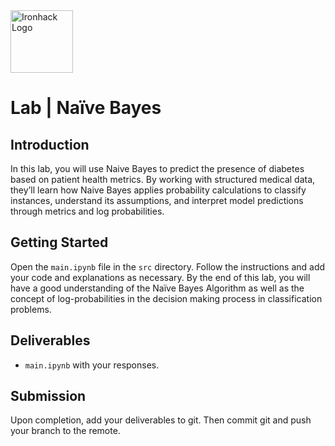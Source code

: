 <img src="https://bit.ly/2VnXWr2" alt="Ironhack Logo" width="100"/>

# Lab | Naïve Bayes


## Introduction

In this lab, you will use Naive Bayes to predict the presence of diabetes based on patient health metrics. By working with structured medical data, they’ll learn how Naive Bayes applies probability calculations to classify instances, understand its assumptions, and interpret model predictions through metrics and log probabilities.

## Getting Started

Open the `main.ipynb` file in the `src` directory. Follow the instructions and add your code and explanations as necessary. By the end of this lab, you will have a good understanding of the Naïve Bayes Algorithm as well as the concept of log-probabilities in the decision making process in classification problems. 

## Deliverables

- `main.ipynb` with your responses.

## Submission

Upon completion, add your deliverables to git. Then commit git and push your branch to the remote.